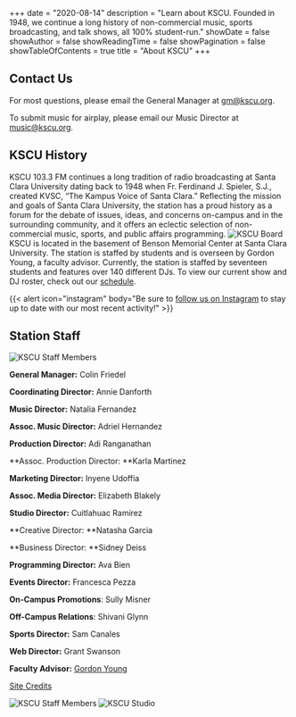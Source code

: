 +++
date = "2020-08-14"
description = "Learn about KSCU. Founded in 1948, we continue a long history of non-commercial music, sports broadcasting, and talk shows, all 100% student-run."
showDate = false
showAuthor = false
showReadingTime = false
showPagination = false
showTableOfContents = true
title = "About KSCU"
+++

## Contact Us

For most questions, please email the General Manager at [gm@kscu.org](mailto:gm@kscu.org).

To submit music for airplay, please email our Music Director at [music@kscu.org](mailto:music@kscu.org).

## KSCU History

KSCU 103.3 FM continues a long tradition of radio broadcasting at Santa Clara University dating back to 1948 when Fr. Ferdinand J. Spieler, S.J., created KVSC, “The Kampus Voice of Santa Clara.” Reflecting the mission and goals of Santa Clara University, the station has a proud history as a forum for the debate of issues, ideas, and concerns on-campus and in the surrounding community, and it offers an eclectic selection of non-commercial music, sports, and public affairs programming.
![KSCU Board](/uploads/kscu-vintage-board.jpg "Vintage KSCU Broadcasting Board")
KSCU is located in the basement of Benson Memorial Center at Santa Clara University. The station is staffed by students and is overseen by Gordon Young, a faculty advisor. Currently, the station is staffed by seventeen students and features over 140 different DJs. To view our current show and DJ roster, check out our [schedule](/schedule/).

{{< alert icon="instagram" body="Be sure to [follow us on Instagram](https://www.instagram.com/kscuradio/) to stay up to date with our most recent activity!" >}}

## Station Staff

![KSCU Staff Members](/uploads/bandcamp-27.jpeg "KSCU 2024-25 Staff")

**General Manager:** Colin Friedel

**Coordinating Director:** Annie Danforth

**Music Director:** Natalia Fernandez

**Assoc. Music Director:** Adriel Hernandez

**Production Director:** Adi Ranganathan

**Assoc. Production Director: **Karla Martinez

**Marketing Director:** Inyene Udoffia

**Assoc. Media Director:** Elizabeth Blakely

**Studio Director:** Cuitlahuac Ramirez

**Creative Director: **Natasha Garcia

**Business Director: **Sidney Deiss

**Programming Director:** Ava Bien

**Events Director:** Francesca Pezza

**On-Campus Promotions**: Sully Misner

**Off-Campus Relations**: Shivani Glynn

**Sports Director:** Sam Canales

**Web Director:** Grant Swanson

**Faculty Advisor:** [Gordon Young](mailto:gyoung@scu.edu)

[Site Credits](/credits/)

![KSCU Staff Members](/uploads/kscu-vintage-2.jpg "Former KSCU Staff Member")
![KSCU Studio](/uploads/kscu-studio.jpg "Current KSCU Studio")

<style>
/* You can ignore the following block of code, it's for removing the extra padding at the bottom of the page */
#metadata {
display: none;
}
#article-header {
    padding-bottom: 12px;
}
</style>
